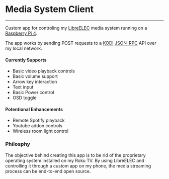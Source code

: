 # Media System Client
--- 

Custom app for controling my [LibreELEC](https://libreelec.tv/) media system running on a [Raspberry Pi 4](https://www.raspberrypi.com/products/raspberry-pi-4-model-b/).

The app works by sending POST requests to a [KODI](https://kodi.tv/) [JSON-RPC](https://kodi.wiki/view/JSON-RPC_API/v10) API over my local network.

#### Currently Supports
- Basic video playback controls
- Basic volume support
- Arrow key interaction
- Text input
- Basic Power control
- OSD toggle

#### Potentional Enhancements
- Remote Spotify playback
- Youtube addon controls
- Wireless room light control

### Philosphy
The objective behind creating this app is to be rid of the proprietary operating system installed on my Roku TV. By using LibreELEC and controlling it through a custom app on my phone, the media streaming process can be end-to-end open source.
